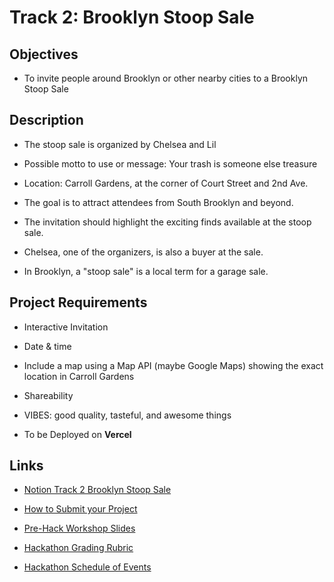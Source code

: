 
# Track 2: Brooklyn Stoop Sale

## Objectives

- To invite people around Brooklyn or other nearby cities to a Brooklyn Stoop Sale

## Description

- The stoop sale is organized by Chelsea and Lil

- Possible motto to use or message: Your trash is someone else treasure

- Location: Carroll Gardens, at the corner of Court Street and 2nd Ave.

- The goal is to attract attendees from South Brooklyn and beyond.

- The invitation should highlight the exciting finds available at the stoop sale.

- Chelsea, one of the organizers, is also a buyer at the sale.

- In Brooklyn, a "stoop sale" is a local term for a garage sale.

## Project Requirements

- Interactive Invitation

- Date & time

- Include a map using a Map API (maybe Google Maps) showing the exact location in Carroll Gardens

- Shareability

- VIBES: good quality, tasteful, and awesome things

- To be Deployed on **Vercel**


## Links

- [Notion Track 2 Brooklyn Stoop Sale](https://codedex.notion.site/Track-2-Brooklyn-Stoop-Sale-01895caec65548f4bdf21d6dd7144ef2)

- [How to Submit your Project](https://codedex.us13.list-manage.com/track/click?u=b639c3d3c4e19a3fb3a9d94fe&id=5e8dd9febc&e=f0928ab8b5)

- [Pre-Hack Workshop Slides](https://codedex.us13.list-manage.com/track/click?u=b639c3d3c4e19a3fb3a9d94fe&id=4db5da17e6&e=f0928ab8b5)

- [Hackathon Grading Rubric](https://codedex.us13.list-manage.com/track/click?u=b639c3d3c4e19a3fb3a9d94fe&id=b472159f6e&e=f0928ab8b5)

- [Hackathon Schedule of Events](https://www.codedex.io/hackathon#schedule)